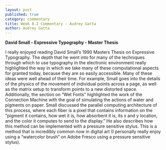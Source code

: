 ```yaml
---
layout: post
published: true
category: commentary
title: Week 8.2 Commentary - Audrey Gatta
author: Audrey Gatta
---
```

**David Small - Expressive Typography - Master Thesis**

I really enjoyed reading David Small’s 1990 Masters Thesis on Expressive Typography. The depth that he went into for many of the techniques through which to use typography in the electronic environment really highlighted the way in which we take many of these computational aspects for granted today, because they are so easily accessible. Many of these ideas were well ahead of their time. For example, Small goes into the details of the physics of the movement of individual points across a page, as well as the matrix setup to transform points to a new distorted space. Additionally, the section on “Wet Fonts” highlighted the work of the Connection Machine with the goal of simulating the actions of water and pigments on paper. Small discussed the parallel computing architecture of this process, where each fiber is a pixel that contains information on the “pigment it contains, how wet it is, how absorbent it is, its x and y location, and the color it computes to send to the display.” He also describes how this method can be implemented with a pressure sensitive stylus. This is a method that is incredibly common now in digital art (I personally really enjoy using a “watercolor brush” on Adobe Fresco using a pressure sensitive stylus). 
